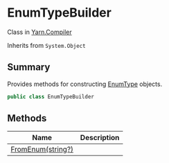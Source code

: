 # EnumTypeBuilder

Class in [Yarn.Compiler](yarn.compiler.md)

Inherits from `System.Object`

## Summary

Provides methods for constructing [EnumType](yarn.enumtype.md) objects.

```csharp
public class EnumTypeBuilder
```

## Methods

| Name                                                           | Description |
| -------------------------------------------------------------- | ----------- |
| [FromEnum(string?)](yarn.compiler.enumtypebuilder.fromenum.md) |             |
